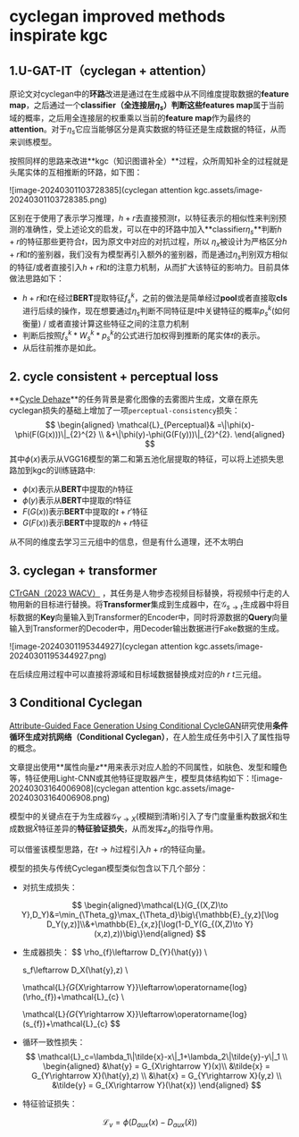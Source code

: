 # cyclegan improved methods inspirate kgc



## 1.U-GAT-IT（cyclegan + attention）

原论文对cyclegan中的**环路**改进是通过在生成器中从不同维度提取数据的**feature map**，之后通过一个**classifier（全连接层$\eta_s$）**判断这些**features map**属于当前域的概率，之后用全连接层的权重乘以当前的**feature map**作为最终的**attention**。对于$\eta_s$它应当能够区分是真实数据的特征还是生成数据的特征，从而来训练模型。

按照同样的思路来改进**kgc（知识图谱补全）**过程，众所周知补全的过程就是头尾实体的互相推断的环路，如下图：

![image-20240301103728385](cyclegan attention kgc.assets/image-20240301103728385.png)

区别在于使用了表示学习推理，$h+r$去直接预测$t$，以特征表示的相似性来判别预测的准确性，受上述论文的启发，可以在中的环路中加入**classifier$\eta_s$**判断$h + r$的特征那些更符合$t$，因为原文中对应的对抗过程，所以 $\eta_x$被设计为严格区分$h+r$和$t$的鉴别器，我们没有为模型再引入额外的鉴别器，而是通过$\eta_s$判别双方相似的特征/或者直接引入$h+r$和$t$的注意力机制，从而扩大该特征的影响力。目前具体做法思路如下：

- $h+r$和$t$在经过**BERT**提取特征$f^k_s$，之前的做法是简单经过**pool**或者直接取**cls**进行后续的操作，现在想要通过$\eta_s$判断不同特征是$t$中关键特征的概率$p^k_s$(如何衡量) / 或者直接计算这些特征之间的注意力机制
- 判断后按照$f^k_s * W^k_s * p^k_s$的公式进行加权得到推断的尾实体$t$的表示。
- 从后往前推亦是如此。



## 2. cycle consistent + perceptual loss

**[Cycle Dehaze](https://ar5iv.labs.arxiv.org/html/1805.05308)**的任务背景是雾化图像的去雾图片生成，文章在原先cyclegan损失的基础上增加了一项`perceptual-consistency`损失：
$$
\begin{aligned}
\mathcal{L}_{Perceptual}& =\|\phi(x)-\phi(F(G(x)))\|_{2}^{2}  \\
&+\|\phi(y)-\phi(G(F(y)))\|_{2}^{2}.
\end{aligned}
$$
其中$\phi(x)$表示从VGG16模型的第二和第五池化层提取的特征，可以将上述损失思路加到kgc的训练链路中:

- $\phi(x)$表示从**BERT**中提取的$h$特征
- $\phi(y)$表示从**BERT**中提取的$t$特征
- $F(G(x))$表示**BERT**中提取的$t + r'$特征
- $G(F(x))$表示**BERT**中提取的$h + r$特征

从不同的维度去学习三元组中的信息，但是有什么道理，还不太明白



## 3. cyclegan + transformer

[CTrGAN（2023 WACV）](https://openaccess.thecvf.com/content/WACV2023/papers/Mahpod_CTrGAN_Cycle_Transformers_GAN_for_Gait_Transfer_WACV_2023_paper.pdf) ，其任务是人物步态视频目标替换，将视频中行走的人物用新的目标进行替换。将**Transformer**集成到生成器中，在$\mathcal{G}_{s \to t}$生成器中将目标数据的**Key**向量输入到Transformer的Encoder中，同时将源数据的**Query**向量输入到Transformer的Decoder中，用Decoder输出数据进行Fake数据的生成。

![image-20240301195344927](cyclegan attention kgc.assets/image-20240301195344927.png)

 在后续应用过程中可以直接将源域和目标域数据替换成对应的$h \ r \ t$三元组。

## 3 Conditional Cyclegan

[Attribute-Guided Face Generation Using Conditional CycleGAN](https://openaccess.thecvf.com/content_ECCV_2018/papers/Yongyi_Lu_Attribute-Guided_Face_Generation_ECCV_2018_paper.pdf)研究使用**条件循环生成对抗网络（Conditional Cyclegan）**，在人脸生成任务中引入了属性指导的概念。

文章提出使用**属性向量$z$**用来表示对应人脸的不同属性，如肤色、发型和瞳色等，特征使用Light-CNN或其他特征提取器产生，模型具体结构如下：![image-20240303164006908](cyclegan attention kgc.assets/image-20240303164006908.png)

模型中的关键点在于为生成器$\mathcal{G}_{Y \to X}$(模糊到清晰)引入了专门度量重构数据$\tilde{X}$和生成数据$\hat{X}$特征差异的**特征验证损失**，从而发挥$z_x$的指导作用。

可以借鉴该模型思路，在$t \to h$过程引入$h +r$的特征向量。

模型的损失与传统Cyclegan模型类似包含以下几个部分：

- 对抗生成损失：

$$
\begin{aligned}\mathcal{L}(G_{(X,Z)\to Y},D_Y)&=\min_{\Theta_g}\max_{\Theta_d}\big\{\mathbb{E}_{y,z}[\log D_Y(y,z)]\\&+\mathbb{E}_{x,z}[\log(1-D_Y(G_{(X,Z)\to Y}(x,z),z))\big\}\end{aligned}
$$



- 生成器损失：
  $$
  \rho_{f}\leftarrow D_{Y}(\hat{y}) \\
  
  s_f\leftarrow D_X(\hat{y},z) \\
  
  \mathcal{L}_{G_{X\rightarrow Y}}\leftarrow\operatorname{log}(\rho_{f})+\mathcal{L}_{c} \\
  
  \mathcal{L}_{G_{Y\rightarrow X}}\leftarrow\operatorname{log}(s_{f})+\mathcal{L}_{c}
  $$
  

- 循环一致性损失：
  $$
  \mathcal{L}_c=\lambda_1\|\tilde{x}-x\|_1+\lambda_2\|\tilde{y}-y\|_1 \\
  \begin{aligned}
  &\hat{y} = G_{X\rightarrow Y}(x)\\
  &\tilde{x} = G_{Y\rightarrow X}(\hat{y},z) \\
  &\hat{x} = G_{Y\rightarrow X}(y,z) \\
  &\tilde{y} = G_{X\rightarrow Y}(\hat{x})
  \end{aligned}
  $$
  

- 特征验证损失：

$$
\mathcal{L}_v = \phi(D_{aux}(x) - D_{aux}(\hat{x}))
$$

